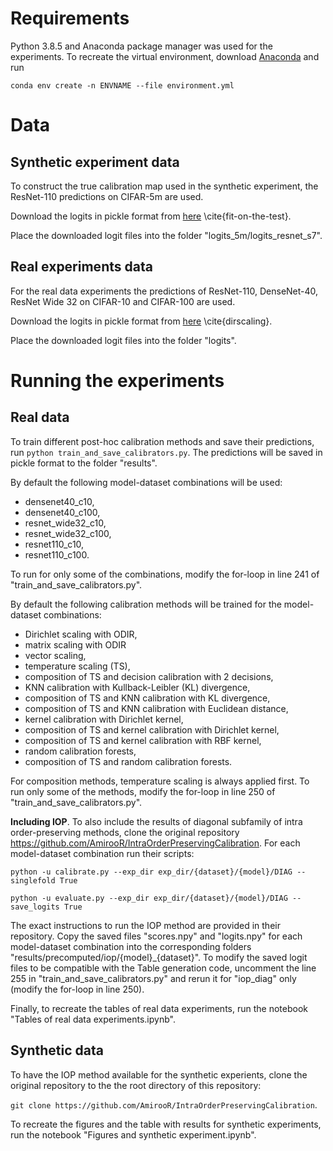 # Requirements
Python 3.8.5 and Anaconda package manager was used for the experiments.
To recreate the virtual environment, download  [Anaconda](https://www.anaconda.com/) and run 

`conda env create -n ENVNAME --file environment.yml`

# Data
## Synthetic experiment data
To construct the true calibration map used in the synthetic experiment, the ResNet-110 predictions on CIFAR-5m are used.

Download the logits in pickle format from [here](https://owncloud.ut.ee/owncloud/index.php/s/bJzpBbHmYDoaG3T) \cite{fit-on-the-test}.

Place the downloaded logit files into the folder "logits_5m/logits_resnet_s7".

## Real experiments data
For the real data experiments the predictions of ResNet-110, DenseNet-40, ResNet Wide 32 on CIFAR-10 and CIFAR-100 are used.

Download the logits in pickle format from [here](https://github.com/markus93/NN_calibration) \cite{dirscaling}.

Place the downloaded logit files into the folder "logits".

# Running the experiments
## Real data
To train different post-hoc calibration methods and save their predictions, run `python train_and_save_calibrators.py`.
The predictions will be saved in pickle format to the folder "results".

By default the following model-dataset combinations will be used:
  * densenet40_c10,  
  * densenet40_c100,  
  * resnet_wide32_c10,  
  * resnet_wide32_c100,
  * resnet110_c10,
  * resnet110_c100.
  
To run for only some of the combinations, modify the for-loop in line 241 of "train_and_save_calibrators.py".

By default the following calibration methods will be trained for the model-dataset combinations:
* Dirichlet scaling with ODIR,
* matrix scaling with ODIR
* vector scaling,
* temperature scaling (TS),
* composition of TS and decision calibration with 2 decisions,
* KNN calibration with Kullback-Leibler (KL) divergence,
* composition of TS and KNN calibration with KL divergence,
* composition of TS and KNN calibration with Euclidean distance,
* kernel calibration with Dirichlet kernel,
* composition of TS and kernel calibration with Dirichlet kernel,
* composition of TS and kernel calibration with RBF kernel,
* random calibration forests,
* composition of TS and random calibration forests.

For composition methods, temperature scaling is always applied first.
To run only some of the methods, modify the for-loop in line 250 of "train_and_save_calibrators.py".

**Including IOP**.
To also include the results of diagonal subfamily of intra order-preserving methods, clone the original repository https://github.com/AmirooR/IntraOrderPreservingCalibration.
For each model-dataset combination run their scripts:

`python -u calibrate.py --exp_dir exp_dir/{dataset}/{model}/DIAG --singlefold True`

`python -u evaluate.py --exp_dir exp_dir/{dataset}/{model}/DIAG --save_logits True`

The exact instructions to run the IOP method are provided in their repository.
Copy the saved files "scores.npy" and "logits.npy" for each model-dataset combination into the corresponding folders "results/precomputed/iop/{model}_{dataset}".
To modify the saved logit files to be compatible with the Table generation code, uncomment the line 255 in "train_and_save_calibrators.py" and rerun it for "iop_diag" only (modify the for-loop in line 250).

Finally, to recreate the tables of real data experiments, run the notebook "Tables of real data experiments.ipynb".

## Synthetic data
To have the IOP method available for the synthetic experients, clone the original repository to the the root directory of this repository:

`git clone https://github.com/AmirooR/IntraOrderPreservingCalibration`.

To recreate the figures and the table with results for synthetic experiments, run the notebook "Figures and synthetic experiment.ipynb".
